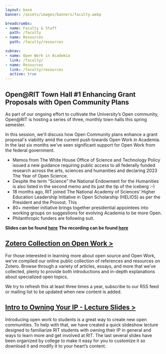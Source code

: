 ```yaml
---
layout: base
banner: /assets/images/banners/faculty.webp

breadcrumbs:
- name: Faculty & Staff
  path: /faculty
- name: Resources
  path: /faculty/resources

subnav:
- name: Open Work in Academia
  link: /faculty/
- name: Resources
  link: /faculty/resources
  active: true
---
```


## Open@RIT Town Hall #1 Enhancing Grant Proposals with Open Community Plans

As part of our ongoing effort to cultivate the University’s Open community, Open@RIT is hosting a series of three, monthly town halls this spring semester.

In this session, we'll discuss how Open Community plans enhance a grant proposal's viability amid the current push towards Open Work in Academia.
In the last six months we’ve seen significant support for Open Work from the federal government.

 * Memos from The White House Office of Science and Technology Policy issued a new guidance requiring public access to all federally funded research across the arts, sciences and humanities and declaring 2023 The Year of Open Science.
 * Despite the term “Science” the National Endowment for the Humanities is also listed in the second memo and its just the tip of the iceberg :-)
 * 18 months ago, RIT joined The National Academy of Sciences’ Higher Education Leadership Initiative in Open Scholarship (HELIOS) as per the President and the Provost. This
 * 80+ member initiative brings together presidential appointees into working groups on suggestions for evolving Academia to be more Open.
 * Philanthropic funders are following suit.

 **Slides can be found [here](https://rit0-my.sharepoint.com/:p:/r/personal/mpnopen_rit_edu/Documents/Attachments/Town%20Hall%20Feb.pptx?d=wfc5b312a14ba4d5eb24565db1d8773ff&csf=1&web=1&e=6rmVNU)**
**The recording can be found [here](https://rit.zoom.us/rec/share/u0s4vw52Rh6NWvvIG5UAoRJOTb90unaX1vdAWuK7xg9f4CLn_pyZBczrCziWMkMT.wQQCvqspCRLwTBCc)**

## [Zotero Collection on Open Work&nbsp;>](https://www.zotero.org/groups/2725709/rit_open_work_resources/library)

For those interested in learning more about open source and Open Work, we’ve compiled our online public collection of references and resources on Zotero. Browse through a variety of articles, essays, and more that we’ve collected, plenty to provide both introductions and in-depth explanations about specialized open topics.

We try to refresh this at least three times a year, subscribe to our RSS feed or mailing list to be updated when new content is added.

## [Intro to Owning Your IP - Lecture Slides&nbsp;>](https://docs.google.com/presentation/d/1CjEuAbjLJ5wOwH3QsXVpRAibrdJ_4Bqa/edit?usp=sharing&ouid=106655582639956727911&rtpof=true&sd=true)

Introducing open work to students is a great way to create new open communities. To help with that, we have created a quick slideshow lecture designed to familiarize RIT students with owning their IP in general and ways to learn more and get involved at RIT.  The last several slides have been organized by college to make it easy for you to customize it so download it and modify it to your heart’s content.

